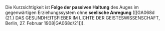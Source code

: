 
Die Kurzsichtigkeit ist **Folge der passiven Haltung** des Auges im gegenwärtigen Erziehungssystem ohne **seelische Anregung** ([[GA068d (21.) DAS GESUNDHEITSFIEBER IM LICHTE DER GEISTESWISSENSCHAFT, Berlin, 27. Februar 1908|GA068d/21]]).